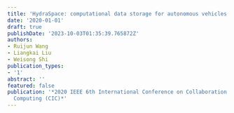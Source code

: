 ```yaml
---
title: 'HydraSpace: computational data storage for autonomous vehicles'
date: '2020-01-01'
draft: true
publishDate: '2023-10-03T01:35:39.765872Z'
authors:
- Ruijun Wang
- Liangkai Liu
- Weisong Shi
publication_types:
- '1'
abstract: ''
featured: false
publication: '*2020 IEEE 6th International Conference on Collaboration and Internet
  Computing (CIC)*'
---
```


